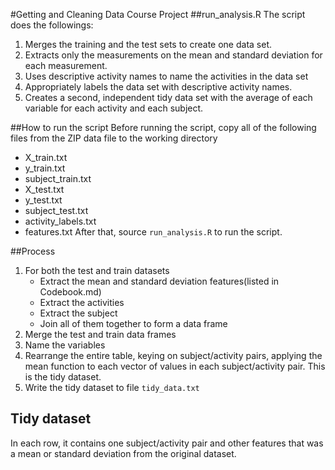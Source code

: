 #Getting and Cleaning Data Course Project
##run_analysis.R
The script does the followings:
1. Merges the training and the test sets to create one data set.
2. Extracts only the measurements on the mean and standard deviation for each measurement.
3. Uses descriptive activity names to name the activities in the data set
4. Appropriately labels the data set with descriptive activity names.
5. Creates a second, independent tidy data set with the average of each variable for each activity and each subject.

##How to run the script
Before running the script, copy all of the following files from the ZIP data file to the working directory
* X_train.txt
* y_train.txt
* subject_train.txt
* X_test.txt
* y_test.txt
* subject_test.txt
* activity_labels.txt
* features.txt
After that, source `run_analysis.R` to run the script.

##Process
1. For both the test and train datasets
   * Extract the mean and standard deviation features(listed in Codebook.md)
   * Extract the activities
   * Extract the subject
   * Join all of them together to form a data frame
2. Merge the test and train data frames
3. Name the variables
4. Rearrange the entire table, keying on subject/activity pairs, applying the mean function to each vector of values in each subject/activity pair. This is the tidy dataset.
5. Write the tidy dataset to file `tidy_data.txt`

## Tidy dataset
In each row, it contains one subject/activity pair and other features that was a mean or standard deviation from the original dataset.
